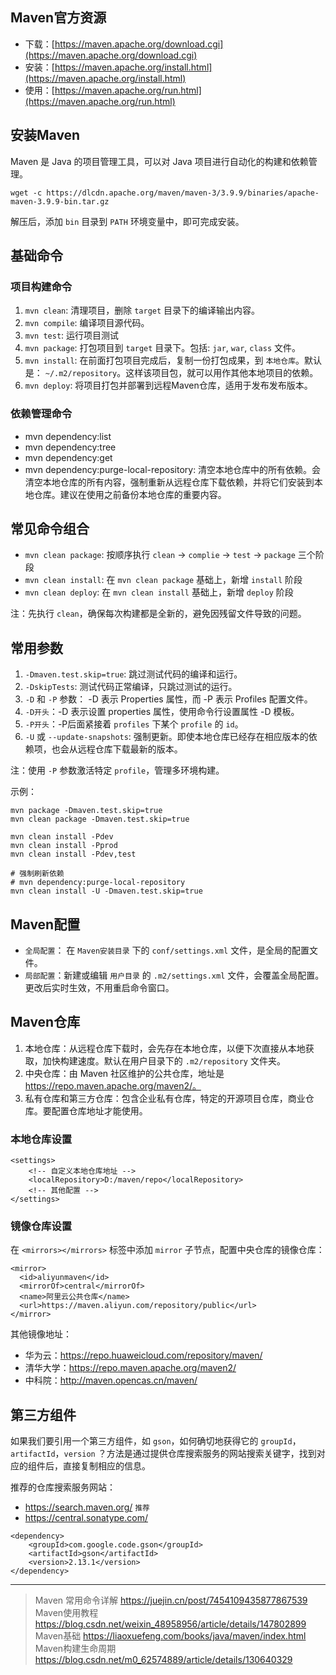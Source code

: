 ## Maven官方资源

- 下载：[https://maven.apache.org/download.cgi](https://maven.apache.org/download.cgi)
- 安装：[https://maven.apache.org/install.html](https://maven.apache.org/install.html)
- 使用：[https://maven.apache.org/run.html](https://maven.apache.org/run.html)


## 安装Maven

Maven 是 Java 的项目管理工具，可以对 Java 项目进行自动化的构建和依赖管理。

```
wget -c https://dlcdn.apache.org/maven/maven-3/3.9.9/binaries/apache-maven-3.9.9-bin.tar.gz
```

解压后，添加 `bin` 目录到 `PATH` 环境变量中，即可完成安装。


## 基础命令

### 项目构建命令

1. `mvn clean`: 清理项目，删除 `target` 目录下的编译输出内容。
2. `mvn compile`: 编译项目源代码。
3. `mvn test`: 运行项目测试
4. `mvn package`: 打包项目到 `target` 目录下。包括: `jar`, `war`, `class` 文件。
5. `mvn install`: 在前面打包项目完成后，复制一份打包成果，到 `本地仓库`。默认是： `~/.m2/repository`。这样该项目包，就可以用作其他本地项目的依赖。
6. `mvn deploy`: 将项目打包并部署到远程Maven仓库，适用于发布发布版本。

### 依赖管理命令

- ​mvn dependency:list
- mvn dependency:tree​
- mvn dependency:get
- mvn dependency:purge-local-repository: 清空本地仓库中的所有依赖。会清空本地仓库的所有内容，强制重新从远程仓库下载依赖，并将它们安装到本地仓库。建议在使用之前备份本地仓库的重要内容。


## 常见命令组合

- `mvn clean package`: 按顺序执行 `clean` -> `complie` -> `test` -> `package` 三个阶段
- `mvn clean install`: 在 `mvn clean package` 基础上，新增 `install` 阶段
- `mvn clean deploy`: 在 `mvn clean install` 基础上，新增 `deploy` 阶段

注：先执行 `clean`，确保每次构建都是全新的，避免因残留文件导致的问题。


## 常用参数

1. `-Dmaven.test.skip=true`: 跳过测试代码的编译和运行。
2. `-DskipTests`: 测试代码正常编译，只跳过测试的运行。
3. `-D` 和 `-P` 参数： -D 表示 Properties 属性，而 -P 表示 Profiles 配置文件。
4. `-D开头`：-D 表示设置 properties 属性，使用命令行设置属性 -D 模板。
5. `-P开头`：-P后面紧接着 `profiles` 下某个 `profile` 的 `id`。
6. `-U` 或 `--update-snapshots`: 强制更新。即使本地仓库已经存在相应版本的依赖项，也会从远程仓库下载最新的版本。

注：使用 `-P` 参数激活特定 `profile`，管理多环境构建。

示例：

```
mvn package -Dmaven.test.skip=true
mvn clean package -Dmaven.test.skip=true

mvn clean install -Pdev
mvn clean install -Pprod
mvn clean install -Pdev,test

# 强制刷新依赖
# mvn dependency:purge-local-repository
mvn clean install -U -Dmaven.test.skip=true
```

## Maven配置

- `全局配置`： 在 `Maven安装目录` 下的 `conf/settings.xml` 文件，是全局的配置文件。
- `局部配置`：新建或编辑 `用户目录` 的 `.m2/settings.xml` 文件，会覆盖全局配置。更改后实时生效，不用重启命令窗口。


## Maven仓库

1. 本地仓库：从远程仓库下载时，会先存在本地仓库，以便下次直接从本地获取，加快构建速度。默认在用户目录下的 `.m2/repository` 文件夹。
2. 中央仓库：由 Maven 社区维护的公共仓库，地址是 https://repo.maven.apache.org/maven2/。
3. 私有仓库和第三方仓库：包含企业私有仓库，特定的开源项目仓库，商业仓库。要配置仓库地址才能使用。


### 本地仓库设置

```
<settings>
    <!-- 自定义本地仓库地址 -->
    <localRepository>D:/maven/repo</localRepository>
    <!-- 其他配置 -->
</settings>
```

### 镜像仓库设置

在 `<mirrors></mirrors>` 标签中添加 `mirror` 子节点，配置中央仓库的镜像仓库：
```
<mirror>
  <id>aliyunmaven</id>
  <mirrorOf>central</mirrorOf>
  <name>阿里云公共仓库</name>
  <url>https://maven.aliyun.com/repository/public</url>
</mirror>
```

其他镜像地址：

- 华为云：https://repo.huaweicloud.com/repository/maven/
- 清华大学：https://repo.maven.apache.org/maven2/
- 中科院：http://maven.opencas.cn/maven/


## 第三方组件

如果我们要引用一个第三方组件，如 `gson`，如何确切地获得它的 `groupId`，`artifactId`，`version` ？方法是通过提供仓库搜索服务的网站搜索关键字，找到对应的组件后，直接复制相应的信息。

推荐的仓库搜索服务网站：

- https://search.maven.org/ `推荐`
- https://central.sonatype.com/

```
<dependency>
    <groupId>com.google.code.gson</groupId>
    <artifactId>gson</artifactId>
    <version>2.13.1</version>
</dependency>
```

----------

> Maven 常用命令详解 https://juejin.cn/post/7454109435877867539
> Maven使用教程 https://blog.csdn.net/weixin_48958956/article/details/147802899
> Maven基础 https://liaoxuefeng.com/books/java/maven/index.html
> Maven构建生命周期 https://blog.csdn.net/m0_62574889/article/details/130640329